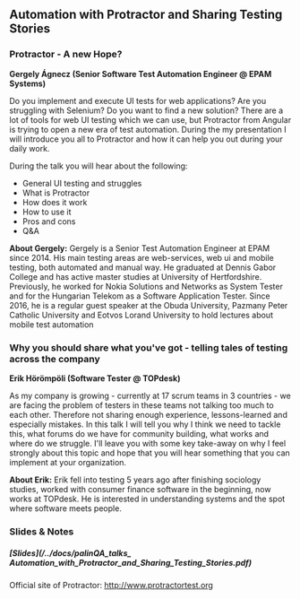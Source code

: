 ## Automation with Protractor and Sharing Testing Stories

### Protractor - A new Hope?
__Gergely Ágnecz (Senior Software Test Automation Engineer @ EPAM Systems)__

Do you implement and execute UI tests for web applications? Are you struggling with Selenium? Do you want to find a new solution? There are a lot of tools for web UI testing which we can use, but Protractor from Angular is trying to open a new era of test automation. During the my presentation I will introduce you all to Protractor and how it can help you out during your daily work.

During the talk you will hear about the following:
- General UI testing and struggles
- What is Protractor
- How does it work
- How to use it
- Pros and cons
- Q&A

__About Gergely:__
Gergely is a Senior Test Automation Engineer at EPAM since 2014. His main testing areas are web-services, web ui and mobile testing, both automated and manual way. He graduated at Dennis Gabor College and has active master studies at University of Hertfordshire. Previously, he worked for Nokia Solutions and Networks as System Tester and for the Hungarian Telekom as a Software Application Tester. Since 2016, he is a regular guest speaker at the Obuda University, Pazmany Peter Catholic University and Eotvos Lorand University to hold lectures about mobile test automation

### Why you should share what you've got - telling tales of testing across the company
__Erik Hörömpöli (Software Tester @ TOPdesk)__

As my company is growing - currently at 17 scrum teams in 3 countries - we are facing the problem of testers in these teams not talking too much to each other. Therefore not sharing enough experience, lessons-learned and especially mistakes. In this talk I will tell you why I think we need to tackle this, what forums do we have for community building, what works and where do we struggle. I'll leave you with some key take-away on why I feel strongly about this topic and hope that you will hear something that you can implement at your organization.

__About Erik:__
Erik fell into testing 5 years ago after finishing sociology studies, worked with consumer finance software in the beginning, now works at TOPdesk. He is interested in understanding systems and the spot where software meets people.

### Slides & Notes
##### [Slides](/../docs/palinQA_talks_ Automation_with_Protractor_and_Sharing_Testing_Stories.pdf)

Official site of Protractor: http://www.protractortest.org

